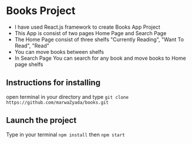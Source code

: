 # Books Project

- I have used React.js framework to create Books App Project
- This App is consist of two pages Home Page and Search Page
- The Home Page consist of three shelfs "Currently Reading", "Want To Read", "Read"
- You can move books between shelfs
- In Search Page You can search for any book and move books to Home page shelfs


## Instructions for installing

open terminal in your directory and type  `git clone https://github.com/marwaZyada/books.git`

## Launch the project

Type in your terminal `npm install` then `npm start`